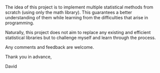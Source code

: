 
The idea of this project is to implement multiple statistical methods from scratch (using only the math library). This guarantees a better understanding of them while learning from the difficulties that arise in programming.

Naturally, this project does not aim to replace any existing and efficient statistical libraries but to challenge myself and learn through the process.

Any comments and feedback are welcome.

Thank you in advance,

David
